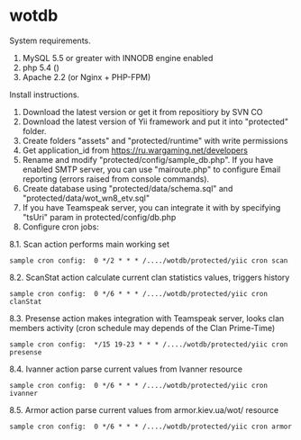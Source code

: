 wotdb
=====

System requirements.
  1. MySQL 5.5 or greater with INNODB engine enabled
  2. php 5.4 ()
  3. Apache 2.2 (or Nginx + PHP-FPM)


Install instructions.

  1. Download the latest version or get it from repositiory by SVN CO
  2. Download the latest version of Yii framework and put it into "protected" folder.
  3. Create folders "assets" and "protected/runtime" with write permissions
  4. Get application_id from https://ru.wargaming.net/developers
  5. Rename and modify "protected/config/sample_db.php". If you have enabled SMTP server, you can use "mairoute.php" to configure Email reporting (errors raised from console commands).
  6. Create database using  "protected/data/schema.sql" and "protected/data/wot_wn8_etv.sql"
  7. If you have Teamspeak server, you can integrate it with by specifying "tsUri" param in protected/config/db.php
  8. Configure cron jobs: 
  
  8.1. Scan action performs main working set

    sample cron config:  0 */2 * * * /..../wotdb/protected/yiic cron scan

  8.2. ScanStat action calculate current clan statistics values, triggers history
  
    sample cron config:  0 */6 * * * /..../wotdb/protected/yiic cron clanStat

  8.3. Presense action makes integration with Teamspeak server, looks clan members activity (cron schedule may depends of the Clan Prime-Time)
  
    sample cron config:  */15 19-23 * * * /..../wotdb/protected/yiic cron presense

  8.4. Ivanner action parse current values from Ivanner resource
  
    sample cron config:  0 */6 * * * /..../wotdb/protected/yiic cron ivanner

  8.5. Armor action parse current values from armor.kiev.ua/wot/ resource
  
    sample cron config:  0 */6 * * * /..../wotdb/protected/yiic cron armor
